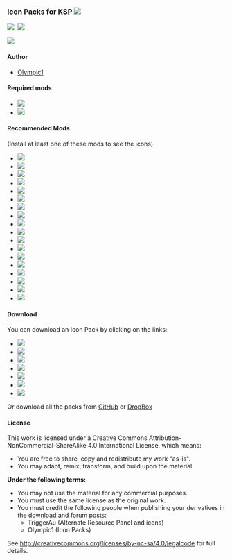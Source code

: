 ### Icon Packs for KSP [![][shield:release-latest]][GIT:release]&nbsp;
[![][shield:support-ksp]][KSP:website]&nbsp;
[![][shield:license-cc]][ICONS:license]&nbsp;

![][flag:arp-icons]

#### Author
* [Olympic1](http://forum.kerbalspaceprogram.com/members/81815)

#### Required mods
* [![][shield:support-arp]][ARP:thread]&nbsp;
* [![][shield:support-mm]][MM:thread]&nbsp;

#### Recommended Mods
(Install at least one of these mods to see the icons)
* [![][shield:support-amt]][AMT:thread]&nbsp;
* [![][shield:support-art]][ART:thread]&nbsp;
* [![][shield:support-crp]][CRP:thread]&nbsp;
* [![][shield:support-dangit]][DANGIT:thread]&nbsp;
* [![][shield:support-dr]][DR:thread]&nbsp;
* [![][shield:support-epl]][EPL:thread]&nbsp;
* [![][shield:support-ftt]][FTT:thread]&nbsp;
* [![][shield:support-ics]][ICS:thread]&nbsp;
* [![][shield:support-kar]][KAR:thread]&nbsp;
* [![][shield:support-kar+]][KAR+:thread]&nbsp;
* [![][shield:support-mc]][MC:thread]&nbsp;
* [![][shield:support-reg]][REG:thread]&nbsp;
* [![][shield:support-snacks]][SNACKS:thread]&nbsp;
* [![][shield:support-sr]][SR:thread]&nbsp;
* [![][shield:support-exp]][EXP:thread]&nbsp;
* [![][shield:support-mks]][MKS:thread]&nbsp;
* [![][shield:support-srv]][SRV:thread]&nbsp;
* [![][shield:support-warp]][WARP:thread]&nbsp;

#### Download
You can download an Icon Pack by clicking on the links:
* [![][shield:release-dangit]][DANGIT:release]
* [![][shield:release-dr]][DR:release]
* [![][shield:release-epl]][EPL:release]
* [![][shield:release-ics]][ICS:release]
* [![][shield:release-mc]][MC:release]
* [![][shield:release-snacks]][SNACKS:release]
* [![][shield:release-usi]][USI:release]

Or download all the packs from [GitHub](http://github.com/Olympic1/Icon_Packs_KSP/releases) or [DropBox](http://www.dropbox.com/s/wfxsnm72aev8d3b/AllPacks.zip?dl=0)

#### License
This work is licensed under a Creative Commons Attribution-NonCommercial-ShareAlike 4.0 International License, which means:

* You are free to share, copy and redistribute my work "as-is".
* You may adapt, remix, transform, and build upon the material.

**Under the following terms:**
* You may not use the material for any commercial purposes.
* You must use the same license as the original work.
* You must credit the following people when publishing your derivatives in the download and forum posts:
	* TriggerAu (Alternate Resource Panel and icons)
	* Olympic1 (Icon Packs)

See http://creativecommons.org/licenses/by-nc-sa/4.0/legalcode for full details.





[GIT:release]: http://github.com/Olympic1/Icon_Packs_KSP/releases/latest
[KSP:website]: http://kerbalspaceprogram.com
[ICONS:license]: http://github.com/Olympic1/Icon_Packs_KSP/blob/master/License.txt


[shield:release-latest]: http://img.shields.io/github/release/Olympic1/Icon_Packs_KSP.svg
[shield:support-ksp]: http://img.shields.io/badge/KSP-v0.90-green.svg
[shield:license-cc]: http://img.shields.io/badge/License-CC%20BY--NC--SA%204.0-blue.svg


[flag:arp-icons]: http://i59.tinypic.com/34yxpiv.png


[ARP:thread]: http://forum.kerbalspaceprogram.com/threads/60227
[MM:thread]: http://forum.kerbalspaceprogram.com/threads/55219
[AMT:thread]: http://forum.kerbalspaceprogram.com/threads/96011
[ART:thread]: http://forum.kerbalspaceprogram.com/threads/91790
[CRP:thread]: http://forum.kerbalspaceprogram.com/threads/91998
[DANGIT:thread]: http://forum.kerbalspaceprogram.com/threads/81794
[DR:thread]: http://forum.kerbalspaceprogram.com/threads/54954
[EPL:thread]: http://forum.kerbalspaceprogram.com/threads/59545
[FTT:thread]: http://forum.kerbalspaceprogram.com/threads/91706
[ICS:thread]: http://forum.kerbalspaceprogram.com/threads/82084
[KAR:thread]: http://forum.kerbalspaceprogram.com/threads/89401
[KAR+:thread]: http://forum.kerbalspaceprogram.com/threads/93054
[MC:thread]: http://forum.kerbalspaceprogram.com/threads/43645
[REG:thread]: http://forum.kerbalspaceprogram.com/threads/100162
[SNACKS:thread]: http://forum.kerbalspaceprogram.com/threads/90841
[SR:thread]: http://forum.kerbalspaceprogram.com/threads/102502
[EXP:thread]: http://forum.kerbalspaceprogram.com/threads/86695
[MKS:thread]: http://forum.kerbalspaceprogram.com/threads/79588
[SRV:thread]: http://forum.kerbalspaceprogram.com/threads/84359
[WARP:thread]: http://forum.kerbalspaceprogram.com/threads/100798


[shield:support-arp]: http://img.shields.io/badge/Alternate%20Resource%20Panel-v2.6.3.0-299bc7.svg
[shield:support-mm]: http://img.shields.io/badge/ModuleManager-v2.5.6-40b7c0.svg
[shield:support-amt]: http://img.shields.io/badge/Advanced%20Mining%20Technologies-v0.1.1-a62374.svg
[shield:support-art]: http://img.shields.io/badge/Asteroid%20Recycling%20Technologies-v0.6.1-85586d.svg
[shield:support-crp]: http://img.shields.io/badge/Community%20Resource%20Pack-v0.3.2-c5c09f.svg
[shield:support-dangit]: http://img.shields.io/badge/Dang%20It-v0.5.3.2-blue.svg
[shield:support-dr]: http://img.shields.io/badge/Deadly%20Reentry-v6.4.0-red.svg
[shield:support-epl]: http://img.shields.io/badge/Extraplanetary%20Launchpads-v5.0.0-orange.svg
[shield:support-ftt]: http://img.shields.io/badge/Freight%20Transport%20Technologies-v0.3.1-yellow.svg
[shield:support-ics]: http://img.shields.io/badge/-v1.18.0-34c566.svg
[shield:support-kar]: http://img.shields.io/badge/Karbonite-v0.5.1-000000.svg
[shield:support-kar+]: http://img.shields.io/badge/Karbonite%20Plus-v0.3.0-lightgrey.svg
[shield:support-mc]: http://img.shields.io/badge/-v1.10.1-acdadf.svg
[shield:support-reg]: http://img.shields.io/badge/Regolith-v0.1.2-533f03.svg
[shield:support-snacks]: http://img.shields.io/badge/Snacks-v0.3.3-a99b13.svg
[shield:support-sr]: http://img.shields.io/badge/Sounding%20Rockets-v0.1.1-be7272.svg
[shield:support-exp]: http://img.shields.io/badge/USI%20Exploration%20Pack-v0.3.1-206261.svg
[shield:support-mks]: http://img.shields.io/badge/USI%20Kolonization%20Systems%20(MKS/OKS)-v0.22.3-7c69c0.svg
[shield:support-srv]: http://img.shields.io/badge/USI%20Survivability%20Pack-v0.2.2-576935.svg
[shield:support-warp]: http://img.shields.io/badge/Warp%20Drive-v0.1.1-7d617d.svg


[DANGIT:release]: http://www.dropbox.com/s/piqimag81ug3uof/DangItPack.zip?dl=0
[DR:release]: http://www.dropbox.com/s/euewcl7z1tce9na/DRPack.zip?dl=0
[EPL:release]: http://www.dropbox.com/s/ulaa7kqgsucx5xr/EPLPack.zip?dl=0
[ICS:release]: http://www.dropbox.com/s/qs5y9ebpmcuehr2/ICSPack.zip?dl=0
[MC:release]: http://www.dropbox.com/s/55i2nu3hq775940/MCPack.zip?dl=0
[SNACKS:release]: http://www.dropbox.com/s/cl6fzua3xk0n1h6/SnacksPack.zip?dl=0
[USI:release]: http://www.dropbox.com/s/26sokhwn2jzo5ob/USIPack.zip?dl=0


[shield:release-dangit]: http://img.shields.io/badge/DangIt%20Pack-v0.1.1-orange.svg
[shield:release-dr]: http://img.shields.io/badge/DR%20Pack-v0.1.0-orange.svg
[shield:release-epl]: http://img.shields.io/badge/EPL%20Pack-v0.1.1-orange.svg
[shield:release-ics]: http://img.shields.io/badge/ICS%20Pack-v0.1.0-orange.svg
[shield:release-mc]: http://img.shields.io/badge/MC%20Pack-v0.1.0-orange.svg
[shield:release-snacks]: http://img.shields.io/badge/Snacks%20Pack-v0.1.1-orange.svg
[shield:release-usi]: http://img.shields.io/badge/USI%20Pack-v0.4.2-orange.svg